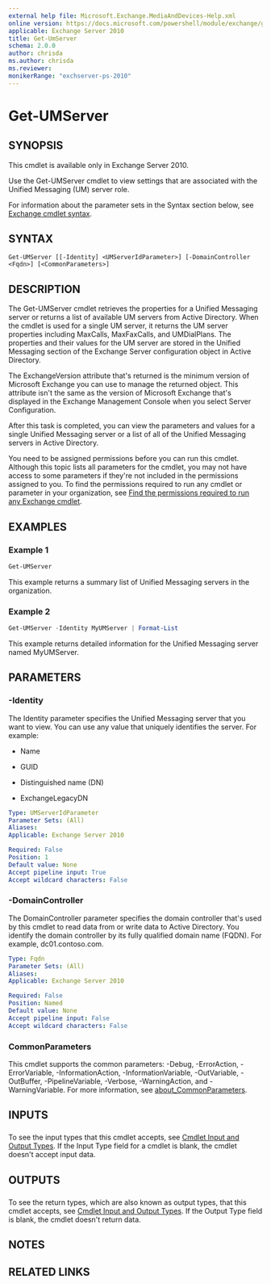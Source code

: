 ```yaml
---
external help file: Microsoft.Exchange.MediaAndDevices-Help.xml
online version: https://docs.microsoft.com/powershell/module/exchange/get-umserver
applicable: Exchange Server 2010
title: Get-UmServer
schema: 2.0.0
author: chrisda
ms.author: chrisda
ms.reviewer:
monikerRange: "exchserver-ps-2010"
---
```


# Get-UMServer

## SYNOPSIS
This cmdlet is available only in Exchange Server 2010.

Use the Get-UMServer cmdlet to view settings that are associated with the Unified Messaging (UM) server role.

For information about the parameter sets in the Syntax section below, see [Exchange cmdlet syntax](https://docs.microsoft.com/powershell/exchange/exchange-cmdlet-syntax).

## SYNTAX

```
Get-UMServer [[-Identity] <UMServerIdParameter>] [-DomainController <Fqdn>] [<CommonParameters>]
```

## DESCRIPTION
The Get-UMServer cmdlet retrieves the properties for a Unified Messaging server or returns a list of available UM servers from Active Directory. When the cmdlet is used for a single UM server, it returns the UM server properties including MaxCalls, MaxFaxCalls, and UMDialPlans. The properties and their values for the UM server are stored in the Unified Messaging section of the Exchange Server configuration object in Active Directory.

The ExchangeVersion attribute that's returned is the minimum version of Microsoft Exchange you can use to manage the returned object. This attribute isn't the same as the version of Microsoft Exchange that's displayed in the Exchange Management Console when you select Server Configuration.

After this task is completed, you can view the parameters and values for a single Unified Messaging server or a list of all of the Unified Messaging servers in Active Directory.

You need to be assigned permissions before you can run this cmdlet. Although this topic lists all parameters for the cmdlet, you may not have access to some parameters if they're not included in the permissions assigned to you. To find the permissions required to run any cmdlet or parameter in your organization, see [Find the permissions required to run any Exchange cmdlet](https://docs.microsoft.com/powershell/exchange/find-exchange-cmdlet-permissions).

## EXAMPLES

### Example 1
```powershell
Get-UMServer
```

This example returns a summary list of Unified Messaging servers in the organization.

### Example 2
```powershell
Get-UMServer -Identity MyUMServer | Format-List
```

This example returns detailed information for the Unified Messaging server named MyUMServer.

## PARAMETERS

### -Identity
The Identity parameter specifies the Unified Messaging server that you want to view. You can use any value that uniquely identifies the server. For example:

- Name

- GUID

- Distinguished name (DN)

- ExchangeLegacyDN

```yaml
Type: UMServerIdParameter
Parameter Sets: (All)
Aliases:
Applicable: Exchange Server 2010

Required: False
Position: 1
Default value: None
Accept pipeline input: True
Accept wildcard characters: False
```

### -DomainController
The DomainController parameter specifies the domain controller that's used by this cmdlet to read data from or write data to Active Directory. You identify the domain controller by its fully qualified domain name (FQDN). For example, dc01.contoso.com.

```yaml
Type: Fqdn
Parameter Sets: (All)
Aliases:
Applicable: Exchange Server 2010

Required: False
Position: Named
Default value: None
Accept pipeline input: False
Accept wildcard characters: False
```

### CommonParameters
This cmdlet supports the common parameters: -Debug, -ErrorAction, -ErrorVariable, -InformationAction, -InformationVariable, -OutVariable, -OutBuffer, -PipelineVariable, -Verbose, -WarningAction, and -WarningVariable. For more information, see [about_CommonParameters](https://go.microsoft.com/fwlink/p/?LinkID=113216).

## INPUTS

###  
To see the input types that this cmdlet accepts, see [Cmdlet Input and Output Types](https://go.microsoft.com/fwlink/p/?LinkId=2081749). If the Input Type field for a cmdlet is blank, the cmdlet doesn't accept input data.

## OUTPUTS

###  
To see the return types, which are also known as output types, that this cmdlet accepts, see [Cmdlet Input and Output Types](https://go.microsoft.com/fwlink/p/?LinkId=2081749). If the Output Type field is blank, the cmdlet doesn't return data.

## NOTES

## RELATED LINKS
